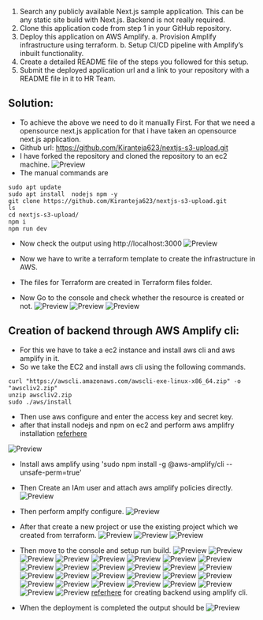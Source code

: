 1. Search any publicly available Next.js sample application. This can be any static site build
with Next.js. Backend is not really required.
2. Clone this application code from step 1 in your GitHub repository.
3. Deploy this application on AWS Amplify.
a. Provision Amplify infrastructure using terraform.
b. Setup CI/CD pipeline with Amplify’s inbuilt functionality.
4. Create a detailed README file of the steps you followed for this setup.
5. Submit the deployed application url and a link to your repository with a README file in it
to HR Team.


Solution:
---------
* To achieve the above we need to do it manually First. For that we need a opensource next.js application for that i  have taken an opensource next.js application.
* Github url: https://github.com/Kiranteja623/nextjs-s3-upload.git
* I have forked the repository  and cloned the repository to an ec2 machine.
 ![Preview](images/amplify1.png)
* The manual commands are
  
```
sudo apt update
sudo apt install  nodejs npm -y
git clone https://github.com/Kiranteja623/nextjs-s3-upload.git
ls
cd nextjs-s3-upload/
npm i
npm run dev

```

* Now check  the output using http://localhost:3000
  ![Preview](images/amplify2.png)
  
* Now we have to write a terraform template to create the infrastructure in AWS.
* The files for Terraform are created in Terraform files folder.
* Now Go to the console and check whether the resource is created or not.
  ![Preview](images/amplify3.png)
  ![Preview](images/amplify4.png)
  ![Preview](images/amplify5.png)
  

Creation of backend through AWS Amplify cli:
---------------------------------------------
* For this we have to take a ec2 instance and install aws cli and aws amplify in it.
* So we take the EC2 and install aws cli using the following commands.
```
curl "https://awscli.amazonaws.com/awscli-exe-linux-x86_64.zip" -o "awscliv2.zip"
unzip awscliv2.zip
sudo ./aws/install

```
* Then use aws configure and enter the access key and secret key.
* after that install nodejs and npm on ec2 and perform aws amplifry installation  [referhere](https://docs.amplify.aws/cli/start/install/#configure-the-amplify-cli)
  

![Preview](images/amplify6.png)

* Install aws amplify using 'sudo npm install -g @aws-amplify/cli --unsafe-perm=true'
* Then Create an IAm user and attach aws amplify policies directly.
  ![Preview](images/amplify7.png)
* Then perform amplfy configure.
  ![Preview](images/amplify8.png)

* After that create a new project or use the existing project which we created from terraform.
  ![Preview](images/amplify10.png)
  ![Preview](images/amplify11.png)
  ![Preview](images/amplify12.png)
* Then move to the console and setup run build.
  ![Preview](images/amplify13.png)
  ![Preview](images/amplify14.png)
  ![Preview](images/amplify15.png)
  ![Preview](images/amplify17.png)
  ![Preview](images/amplify18.png)
  ![Preview](images/amplify19.png)
  ![Preview](images/amplify20.png)
  ![Preview](images/amplify21.png)
  ![Preview](images/amplify22.png)
  ![Preview](/images/amplify23.png)
  ![Preview](/images/amplify24.png)
  ![Preview](/images/amplify25.png)
  ![Preview](/images/amplify26.png)
  ![Preview](/images/amplify27.png)
  ![Preview](/images/amplify28.png)
  ![Preview](/images/amplify29.png)
  ![Preview](/images/amplify30.png)
  ![Preview](/images/amplify31.png)
  ![Preview](/images/amplify32.png)
  ![Preview](/images/amplify33.png)
  ![Preview](/images/amplify34.png)
  ![Preview](/images/amplify35.png)
  ![Preview](/images/amplify36.png)
  ![Preview](/images/amplify37.png)
  ![Preview](/images/amplify38.png)
  ![Preview](/images/amplify39.png)
  ![Preview](/images/amplify40.png)
  ![Preview](/images/amplify41.png)
  [referhere](https://docs.amplify.aws/start/getting-started/installation/q/integration/next/) for creating backend using amplify cli.
* When the deployment is completed the output should be
  ![Preview](/images/amplify16.png)
